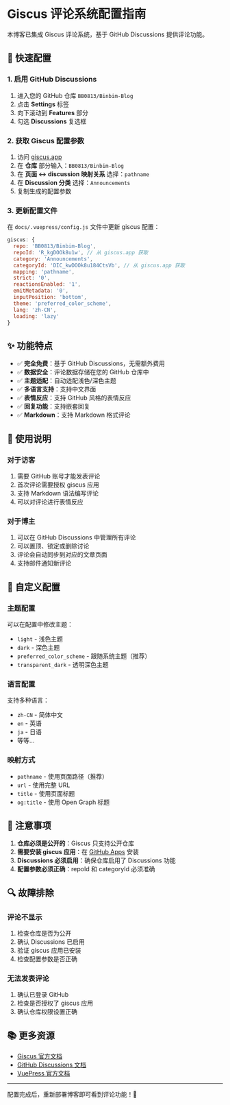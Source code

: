 # Giscus 评论系统配置指南

本博客已集成 Giscus 评论系统，基于 GitHub Discussions 提供评论功能。

## 🚀 快速配置

### 1. 启用 GitHub Discussions

1. 进入您的 GitHub 仓库 `BB0813/Binbim-Blog`
2. 点击 **Settings** 标签
3. 向下滚动到 **Features** 部分
4. 勾选 **Discussions** 复选框

### 2. 获取 Giscus 配置参数

1. 访问 [giscus.app](https://giscus.app/zh-CN)
2. 在 **仓库** 部分输入：`BB0813/Binbim-Blog`
3. 在 **页面 ↔️ discussion 映射关系** 选择：`pathname`
4. 在 **Discussion 分类** 选择：`Announcements`
5. 复制生成的配置参数

### 3. 更新配置文件

在 `docs/.vuepress/config.js` 文件中更新 giscus 配置：

```javascript
giscus: {
  repo: 'BB0813/Binbim-Blog',
  repoId: 'R_kgDOOk8u1w', // 从 giscus.app 获取
  category: 'Announcements',
  categoryId: 'DIC_kwDOOk8u184CtsVb', // 从 giscus.app 获取
  mapping: 'pathname',
  strict: '0',
  reactionsEnabled: '1',
  emitMetadata: '0',
  inputPosition: 'bottom',
  theme: 'preferred_color_scheme',
  lang: 'zh-CN',
  loading: 'lazy'
}
```

## ✨ 功能特点

- ✅ **完全免费**：基于 GitHub Discussions，无需额外费用
- ✅ **数据安全**：评论数据存储在您的 GitHub 仓库中
- ✅ **主题适配**：自动适配浅色/深色主题
- ✅ **多语言支持**：支持中文界面
- ✅ **表情反应**：支持 GitHub 风格的表情反应
- ✅ **回复功能**：支持嵌套回复
- ✅ **Markdown**：支持 Markdown 格式评论

## 🎯 使用说明

### 对于访客

1. 需要 GitHub 账号才能发表评论
2. 首次评论需要授权 giscus 应用
3. 支持 Markdown 语法编写评论
4. 可以对评论进行表情反应

### 对于博主

1. 可以在 GitHub Discussions 中管理所有评论
2. 可以置顶、锁定或删除讨论
3. 评论会自动同步到对应的文章页面
4. 支持邮件通知新评论

## 🔧 自定义配置

### 主题配置

可以在配置中修改主题：

- `light` - 浅色主题
- `dark` - 深色主题
- `preferred_color_scheme` - 跟随系统主题（推荐）
- `transparent_dark` - 透明深色主题

### 语言配置

支持多种语言：

- `zh-CN` - 简体中文
- `en` - 英语
- `ja` - 日语
- 等等...

### 映射方式

- `pathname` - 使用页面路径（推荐）
- `url` - 使用完整 URL
- `title` - 使用页面标题
- `og:title` - 使用 Open Graph 标题

## 🚨 注意事项

1. **仓库必须是公开的**：Giscus 只支持公开仓库
2. **需要安装 giscus 应用**：在 [GitHub Apps](https://github.com/apps/giscus) 安装
3. **Discussions 必须启用**：确保仓库启用了 Discussions 功能
4. **配置参数必须正确**：repoId 和 categoryId 必须准确

## 🔍 故障排除

### 评论不显示

1. 检查仓库是否为公开
2. 确认 Discussions 已启用
3. 验证 giscus 应用已安装
4. 检查配置参数是否正确

### 无法发表评论

1. 确认已登录 GitHub
2. 检查是否授权了 giscus 应用
3. 确认仓库权限设置正确

## 📚 更多资源

- [Giscus 官方文档](https://giscus.app/zh-CN)
- [GitHub Discussions 文档](https://docs.github.com/en/discussions)
- [VuePress 官方文档](https://vuepress.vuejs.org/)

---

配置完成后，重新部署博客即可看到评论功能！🎉